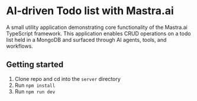 # AI-driven Todo list with Mastra.ai

A small utility application demonstrating core functionality of the Mastra.ai TypeScript framework. This application enables CRUD operations on a todo list held in a MongoDB and surfaced through AI agents, tools, and workflows.

## Getting started

1. Clone repo and cd into the `server` directory
2. Run `npm install`
3. Run `npm run dev`